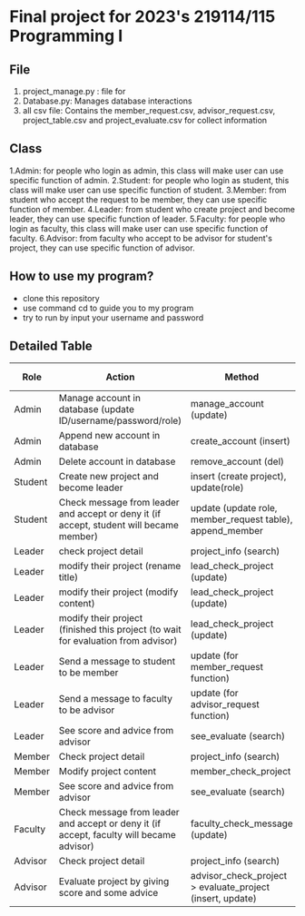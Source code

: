 # Final project for 2023's 219114/115 Programming I
## File
  1. project_manage.py : file for
  2. Database.py: Manages database interactions
  3. all csv file: Contains the member_request.csv, advisor_request.csv, project_table.csv and project_evaluate.csv for collect information

## Class
  1.Admin: for people who login as admin, this class will make user can use specific function of admin.
  2.Student: for people who login as student, this class will make user can use specific function of student.
  3.Member: from student who accept the request to be member, they can use specific function of member.
  4.Leader: from student who create project and become leader, they can use specific function of leader.
  5.Faculty: for people  who login as faculty, this class will make user can use specific function of faculty.
  6.Advisor: from faculty who accept to be advisor for student's project, they can use specific function of advisor.

## How to use my program?
- clone this repository
- use command cd to guide you to my program
- try to run by input your username and password

## Detailed Table
 |     Role        |      Action     |      Method     |      Class      | Completion percentage  |
 | --------------- | --------------- | --------------- | --------------- | ---------------------- | 
 | Admin           |Manage account in database (update ID/username/password/role) | manage_account (update) | Admin | 100% |
 | Admin | Append new account in database | create_account (insert) | Admin | 100% |
 |Admin |Delete account in database|remove_account (del)|Admin|100%|
 |Student|Create new project and become leader|insert (create project), update(role)|Student|100% |
 |Student|Check message from leader and accept or deny it (if accept, student will became member)|update (update role, member_request table), append_member|Student|100% |
 |Leader|check project detail|project_info (search)|Leader|100% |
 |Leader|modify their project (rename title)|lead_check_project (update)|Leader|100%|
 |Leader|modify their project (modify content)|lead_check_project (update)|Leader|100%|
 |Leader|modify their project (finished this project (to wait for evaluation from advisor)|lead_check_project (update)|Leader|100%|
 |Leader|Send a message to student to be member|update (for member_request function)|Leader|100%|
 |Leader|Send a message to faculty to be advisor|update (for advisor_request function)|Leader|100%|
 |Leader|See score and advice from advisor|see_evaluate (search)|Leader|100%|
 |Member|Check project detail|project_info (search)|Member|100%|
 |Member|Modify project content|member_check_project|Member|100%|
 |Member|See score and advice from advisor|see_evaluate (search)|Member||100%
 |Faculty|Check message from leader and accept or deny it (if accept, faculty will became advisor)|faculty_check_message (update)|Faculty|100%|
 |Advisor|Check project detail|project_info (search)|Advisor|100%|
 |Advisor|Evaluate project by giving score and some advice|advisor_check_project > evaluate_project (insert, update)|Advisor|100%|

